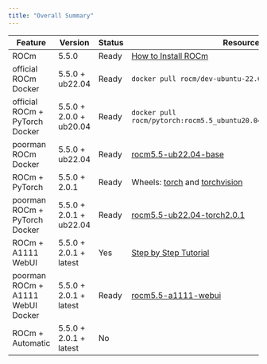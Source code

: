 ```yaml
---
title: "Overall Summary"
---
```


| Feature                           | Version                 | Status   | Resource                                                                                                                                                                                                                                                                |
| --------------------------------- | ----------------------- | -------- | ----------------------------------------------------------------------------------------------------------------------------------------------------------------------------------------------------------------------------------------------------------------------- |
| ROCm                              | 5.5.0                   | Ready    | [How to Install ROCm](https://docs.amd.com/bundle/ROCm-Installation-Guide-v5.5/page/How_to_Install_ROCm.html)                                                                                                                                                           |
| official ROCm Docker              | 5.5.0 + ub22.04         | Ready    | `docker pull rocm/dev-ubuntu-22.04:5.5-complete`                                                                                                                                                                                                                        |
| official ROCm + PyTorch Docker    | 5.5.0 + 2.0.0 + ub20.04 | Ready    | `docker pull rocm/pytorch:rocm5.5_ubuntu20.04_py3.8_pytorch_staging`                                                                                                                                                                                                    |
| poorman ROCm Docker               | 5.5.0 + ub22.04         | Ready    | [rocm5.5-ub22.04-base](https://github.com/evshiron/rocm_lab/pkgs/container/rocm_lab/91582912?tag=rocm5.5-ub22.04-base)                                                                                                                                                  |
| ROCm + PyTorch                    | 5.5.0 + 2.0.1           | Ready    | Wheels: [torch](https://pub-1cbfe09f357e4aa1a82dc7a43cc443ab.r2.dev/wheel/torch-2.0.1%2Bgitd0d0524-cp310-cp310-linux_x86_64.whl) and [torchvision](https://pub-1cbfe09f357e4aa1a82dc7a43cc443ab.r2.dev/wheel/torchvision-0.15.2%2B6770a25-cp310-cp310-linux_x86_64.whl) |
| poorman ROCm + PyTorch Docker     | 5.5.0 + 2.0.1 + ub22.04 | Ready    | [rocm5.5-ub22.04-torch2.0.1](https://github.com/evshiron/rocm_lab/pkgs/container/rocm_lab/91878617?tag=rocm5.5-ub22.04-torch2.0.1)                                                                                                                                      |
| ROCm + A1111 WebUI                | 5.5.0 + 2.0.1 + latest  | Yes      | [Step by Step Tutorial](https://evshiron.github.io/are-we-gfx1100-yet/post/a1111-webui/)                                                                                                                                                                                |
| poorman ROCm + A1111 WebUI Docker | 5.5.0 + 2.0.1 + latest  | Ready | [rocm5.5-a1111-webui](https://github.com/evshiron/rocm_lab/pkgs/container/rocm_lab/91928636?tag=rocm5.5-a1111-webui)                                                                                                                                                    |
| ROCm + Automatic                  | 5.5.0 + 2.0.1 + latest  | No       |                                                                                                                                                                                                                                                                         |
